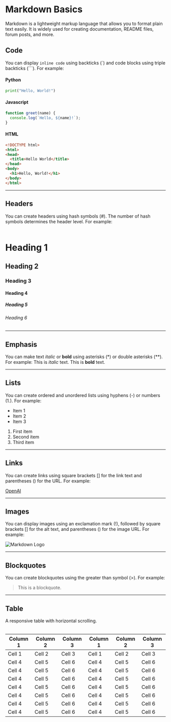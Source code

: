 # Markdown Basics

Markdown is a lightweight markup language that allows you to format plain text easily. It is widely used for creating documentation, README files, forum posts, and more.

## Code

You can display `inline code` using backticks (`) and code blocks using triple backticks (```). For example:


#### Python

```python
print("Hello, World!")
```
#### Javascript

```javascript
function greet(name) {
  console.log(`Hello, ${name}!`);
}
```
#### HTML

```html
<!DOCTYPE html>
<html>
<head>
  <title>Hello World</title>
</head>
<body>
  <h1>Hello, World!</h1>
</body>
</html>
```
<hr>

## Headers

You can create headers using hash symbols (#). The number of hash symbols determines the header level. For example:
<br>
<br>

# Heading 1
## Heading 2
### Heading 3
#### Heading 4
##### Heading 5
###### Heading 6


<hr>

## Emphasis

You can make text *italic* or **bold** using asterisks (*) or double asterisks (**). For example:
This is *italic* text.
This is **bold** text.

<hr>

## Lists

You can create ordered and unordered lists using hyphens (-) or numbers (1.). For example:

- Item 1
- Item 2
- Item 3

1. First item
2. Second item
3. Third item

<hr>

## Links

You can create links using square brackets [] for the link text and parentheses () for the URL. For example:

[OpenAI](https://www.openai.com)
<hr>

## Images

You can display images using an exclamation mark (!), followed by square brackets [] for the alt text, and parentheses () for the image URL. For example:

![Markdown Logo](https://upload.wikimedia.org/wikipedia/commons/4/48/Markdown-mark.svg)
<hr>

## Blockquotes

You can create blockquotes using the greater than symbol (>). For example:

> This is a blockquote.
<hr>


## Table

A responsive table with horizontal scrolling.
<br><br>

| Column 1 | Column 2 | Column 3 | Column 1 | Column 2 | Column 3 |
|---------|---------|---------|---------|---------|---------|
|  Cell 1 |  Cell 2 |  Cell 3 |  Cell 1 |  Cell 2 |  Cell 3 | 
|  Cell 4 |  Cell 5 |  Cell 6 |  Cell 4 |  Cell 5 |  Cell 6 |
|  Cell 4 |  Cell 5 |  Cell 6 |  Cell 4 |  Cell 5 |  Cell 6 |
|  Cell 4 |  Cell 5 |  Cell 6 |  Cell 4 |  Cell 5 |  Cell 6 |
|  Cell 4 |  Cell 5 |  Cell 6 |  Cell 4 |  Cell 5 |  Cell 6 |
|  Cell 4 |  Cell 5 |  Cell 6 |  Cell 4 |  Cell 5 |  Cell 6 |
|  Cell 4 |  Cell 5 |  Cell 6 |  Cell 4 |  Cell 5 |  Cell 6 |
|  Cell 4 |  Cell 5 |  Cell 6 |  Cell 4 |  Cell 5 |  Cell 6 |



